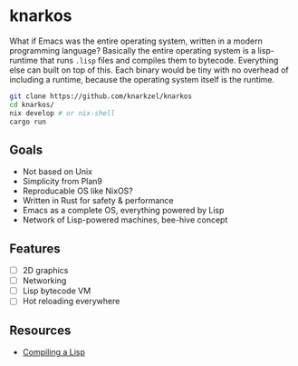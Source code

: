 # knarkos

What if Emacs was the entire operating system, written in a modern
programming language? Basically the entire operating system is a lisp-runtime
that runs `.lisp` files and compiles them to bytecode. Everything else can built
on top of this. Each binary would be tiny with no overhead of including a runtime,
because the operating system itself is the runtime.

```bash
git clone https://github.com/knarkzel/knarkos
cd knarkos/
nix develop # or nix-shell
cargo run
```

## Goals

- Not based on Unix
- Simplicity from Plan9
- Reproducable OS like NixOS?
- Written in Rust for safety & performance
- Emacs as a complete OS, everything powered by Lisp
- Network of Lisp-powered machines, bee-hive concept

## Features

- [ ] 2D graphics
- [ ] Networking
- [ ] Lisp bytecode VM
- [ ] Hot reloading everywhere

## Resources

- [Compiling a Lisp](https://bernsteinbear.com/blog/compiling-a-lisp-1/)
